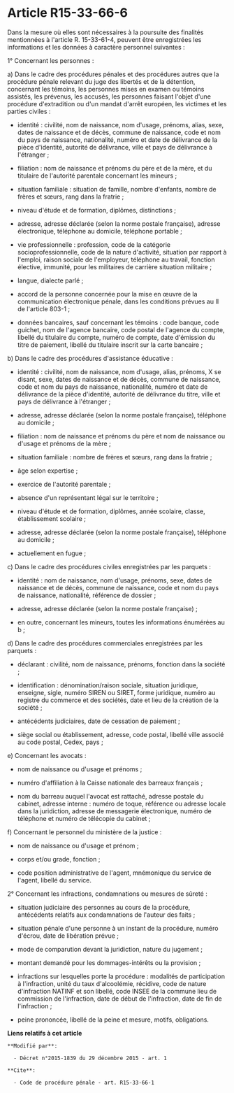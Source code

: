 # Article R15-33-66-6

Dans la mesure où elles sont nécessaires à la poursuite des finalités mentionnées à l'article R. 15-33-61-4, peuvent être
enregistrées les informations et les données à caractère personnel suivantes : 

1° Concernant les personnes : 

a) Dans le cadre des procédures pénales et des procédures autres que la procédure pénale relevant du juge des libertés et de
la détention, concernant les témoins, les personnes mises en examen ou témoins assistés, les prévenus, les accusés, les
personnes faisant l'objet d'une procédure d'extradition ou d'un mandat d'arrêt européen, les victimes et les parties
civiles :

- identité : civilité, nom de naissance, nom d'usage, prénoms, alias, sexe, dates de naissance et de décès, commune de
naissance, code et nom du pays de naissance, nationalité, numéro et date de délivrance de la pièce d'identité, autorité de
délivrance, ville et pays de délivrance à l'étranger ;

- filiation : nom de naissance et prénoms du père et de la mère, et du titulaire de l'autorité parentale concernant les
mineurs ;

- situation familiale : situation de famille, nombre d'enfants, nombre de frères et sœurs, rang dans la fratrie ;

- niveau d'étude et de formation, diplômes, distinctions ;

- adresse, adresse déclarée (selon la norme postale française), adresse électronique, téléphone au domicile, téléphone
portable ;

- vie professionnelle : profession, code de la catégorie socioprofessionnelle, code de la nature d'activité, situation par
rapport à l'emploi, raison sociale de l'employeur, téléphone au travail, fonction élective, immunité, pour les militaires de
carrière situation militaire ;

- langue, dialecte parlé ;

- accord de la personne concernée pour la mise en œuvre de la communication électronique pénale, dans les conditions prévues
au II de l'article 803-1 ;

- données bancaires, sauf concernant les témoins : code banque, code guichet, nom de l'agence bancaire, code postal de
l'agence du compte, libellé du titulaire du compte, numéro de compte, date d'émission du titre de paiement, libellé du
titulaire inscrit sur la carte bancaire ; 

b) Dans le cadre des procédures d'assistance éducative :

- identité : civilité, nom de naissance, nom d'usage, alias, prénoms, X se disant, sexe, dates de naissance et de décès,
commune de naissance, code et nom du pays de naissance, nationalité, numéro et date de délivrance de la pièce d'identité,
autorité de délivrance du titre, ville et pays de délivrance à l'étranger ;

- adresse, adresse déclarée (selon la norme postale française), téléphone au domicile ;

- filiation : nom de naissance et prénoms du père et nom de naissance ou d'usage et prénoms de la mère ;

- situation familiale : nombre de frères et sœurs, rang dans la fratrie ;

- âge selon expertise ;

- exercice de l'autorité parentale ;

- absence d'un représentant légal sur le territoire ;

- niveau d'étude et de formation, diplômes, année scolaire, classe, établissement scolaire ;

- adresse, adresse déclarée (selon la norme postale française), téléphone au domicile ;

- actuellement en fugue ; 

c) Dans le cadre des procédures civiles enregistrées par les parquets :

- identité : nom de naissance, nom d'usage, prénoms, sexe, dates de naissance et de décès, commune de naissance, code et nom
du pays de naissance, nationalité, référence de dossier ;

- adresse, adresse déclarée (selon la norme postale française) ;

- en outre, concernant les mineurs, toutes les informations énumérées au b ; 

d) Dans le cadre des procédures commerciales enregistrées par les parquets :

- déclarant : civilité, nom de naissance, prénoms, fonction dans la société ;

- identification : dénomination/raison sociale, situation juridique, enseigne, sigle, numéro SIREN ou SIRET, forme juridique,
numéro au registre du commerce et des sociétés, date et lieu de la création de la société ;

- antécédents judiciaires, date de cessation de paiement ;

- siège social ou établissement, adresse, code postal, libellé ville associé au code postal, Cedex, pays ; 

e) Concernant les avocats :

- nom de naissance ou d'usage et prénoms ;

- numéro d'affiliation à la Caisse nationale des barreaux français ;

- nom du barreau auquel l'avocat est rattaché, adresse postale du cabinet, adresse interne : numéro de toque, référence ou
adresse locale dans la juridiction, adresse de messagerie électronique, numéro de téléphone et numéro de télécopie du
cabinet ; 

f) Concernant le personnel du ministère de la justice :

- nom de naissance ou d'usage et prénom ;

- corps et/ou grade, fonction ;

- code position administrative de l'agent, mnémonique du service de l'agent, libellé du service. 

2° Concernant les infractions, condamnations ou mesures de sûreté :

- situation judiciaire des personnes au cours de la procédure, antécédents relatifs aux condamnations de l'auteur des faits ;

- situation pénale d'une personne à un instant de la procédure, numéro d'écrou, date de libération prévue ;

- mode de comparution devant la juridiction, nature du jugement ;

- montant demandé pour les dommages-intérêts ou la provision ;

- infractions sur lesquelles porte la procédure : modalités de participation à l'infraction, unité du taux d'alcoolémie,
récidive, code de nature d'infraction NATINF et son libellé, code INSEE de la commune lieu de commission de l'infraction,
date de début de l'infraction, date de fin de l'infraction ;

- peine prononcée, libellé de la peine et mesure, motifs, obligations.

**Liens relatifs à cet article**

	**Modifié par**:

	  - Décret n°2015-1839 du 29 décembre 2015 - art. 1

	**Cite**:

	  - Code de procédure pénale - art. R15-33-66-1
